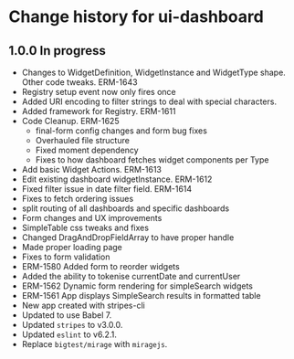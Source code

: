 # Change history for ui-dashboard

## 1.0.0 In progress
* Changes to WidgetDefinition, WidgetInstance and WidgetType shape. Other code tweaks. ERM-1643
* Registry setup event now only fires once
* Added URI encoding to filter strings to deal with special characters.
* Added framework for Registry. ERM-1611
* Code Cleanup. ERM-1625
  * final-form config changes and form bug fixes
  * Overhauled file structure
  * Fixed moment dependency
  * Fixes to how dashboard fetches widget components per Type
* Add basic Widget Actions. ERM-1613
* Edit existing dashboard widgetInstance. ERM-1612
* Fixed filter issue in date filter field. ERM-1614
* Fixes to fetch ordering issues
* split routing of all dashboards and specific dashboards
* Form changes and UX improvements
* SimpleTable css tweaks and fixes
* Changed DragAndDropFieldArray to have proper handle
* Made proper loading page
* Fixes to form validation
* ERM-1580 Added form to reorder widgets
* Added the ability to tokenise currentDate and currentUser
* ERM-1562 Dynamic form rendering for simpleSearch widgets
* ERM-1561 App displays SimpleSearch results in formatted table
* New app created with stripes-cli
* Updated to use Babel 7.
* Updated `stripes` to v3.0.0.
* Updated `eslint` to v6.2.1.
* Replace `bigtest/mirage` with `miragejs`.
